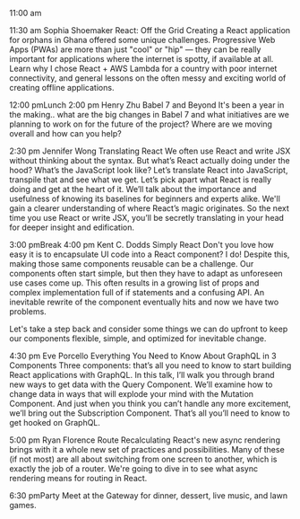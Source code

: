 
11:00 am

11:30 am
Sophia Shoemaker
React: Off the Grid
Creating a React application for orphans in Ghana offered some unique challenges. Progressive Web Apps (PWAs) are more than just "cool" or "hip" — they can be really important for applications where the internet is spotty, if available at all. Learn why I chose React + AWS Lambda for a country with poor internet connectivity, and general lessons on the often messy and exciting world of creating offline applications.

12:00 pmLunch
2:00 pm
Henry Zhu
Babel 7 and Beyond
It's been a year in the making.. what are the big changes in Babel 7 and what initiatives are we planning to work on for the future of the project? Where are we moving overall and how can you help?

2:30 pm
Jennifer Wong
Translating React
We often use React and write JSX without thinking about the syntax. But what’s React actually doing under the hood? What’s the JavaScript look like? Let’s translate React into JavaScript, transpile that and see what we get. Let’s pick apart what React is really doing and get at the heart of it. We’ll talk about the importance and usefulness of knowing its baselines for beginners and experts alike. We'll gain a clearer understanding of where React’s magic originates. So the next time you use React or write JSX, you’ll be secretly translating in your head for deeper insight and edification.

3:00 pmBreak
4:00 pm
Kent C. Dodds
Simply React
Don't you love how easy it is to encapsulate UI code into a React component? I do! Despite this, making those same components reusable can be a challenge. Our components often start simple, but then they have to adapt as unforeseen use cases come up. This often results in a growing list of props and complex implementation full of if statements and a confusing API. An inevitable rewrite of the component eventually hits and now we have two problems.

Let's take a step back and consider some things we can do upfront to keep our components flexible, simple, and optimized for inevitable change.

4:30 pm
Eve Porcello
Everything You Need to Know About GraphQL in 3 Components
Three components: that’s all you need to know to start building React applications with GraphQL. In this talk, I’ll walk you through brand new ways to get data with the Query Component. We’ll examine how to change data in ways that will explode your mind with the Mutation Component. And just when you think you can’t handle any more excitement, we’ll bring out the Subscription Component. That’s all you’ll need to know to get hooked on GraphQL.

5:00 pm
Ryan Florence
Route Recalculating
React's new async rendering brings with it a whole new set of practices and possibilities. Many of these (if not most) are all about switching from one screen to another, which is exactly the job of a router. We're going to dive in to see what async rendering means for routing in React.

6:30 pmParty
Meet at the Gateway for dinner, dessert, live music, and lawn games.
